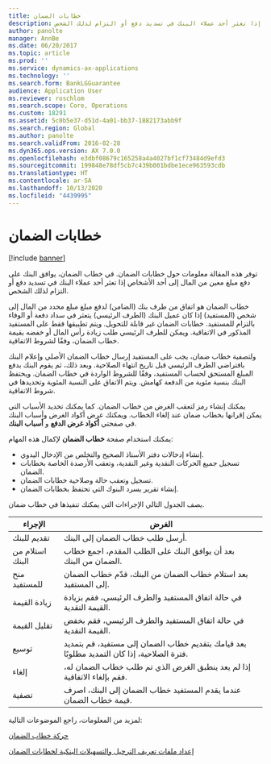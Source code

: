 ```yaml
---
title: خطابات الضمان
description: توفر هذه المقالة معلومات حول خطابات الضمان. في خطاب الضمان، يوافق البنك على دفع مبلغ معين من المال إلى أحد الأشخاص إذا تعثر أحد عملاء البنك في تسديد دفع أو التزام لذلك الشخص.
author: panolte
manager: AnnBe
ms.date: 06/20/2017
ms.topic: article
ms.prod: ''
ms.service: dynamics-ax-applications
ms.technology: ''
ms.search.form: BankLGGuarantee
audience: Application User
ms.reviewer: roschlom
ms.search.scope: Core, Operations
ms.custom: 18291
ms.assetid: 5c0b5e37-d51d-4a01-bb37-1882173abb9f
ms.search.region: Global
ms.author: panolte
ms.search.validFrom: 2016-02-28
ms.dyn365.ops.version: AX 7.0.0
ms.openlocfilehash: e3dbf08679c165258a4a4027bf1cf73484d9efd3
ms.sourcegitcommit: 199848e78df5cb7c439b001bdbe1ece963593cdb
ms.translationtype: HT
ms.contentlocale: ar-SA
ms.lasthandoff: 10/13/2020
ms.locfileid: "4439995"
---
```

# <a name="letters-of-guarantee"></a>خطابات الضمان

[!include [banner](../includes/banner.md)]

توفر هذه المقالة معلومات حول خطابات الضمان. في خطاب الضمان، يوافق البنك على دفع مبلغ معين من المال إلى أحد الأشخاص إذا تعثر أحد عملاء البنك في تسديد دفع أو التزام لذلك الشخص. 

خطاب الضمان هو اتفاق من طرف بنك (الضامن) لدفع مبلغ مبلع محدد من المال إلى شخص (المستفيد) إذا كان عميل البنك (الطرف الرئيسي) يتعثر في سداد دفعة أو الوفاء بالتزام للمستفيد. خطابات الضمان غير قابلة للتحويل. ويتم تطبيقها فقط على المستفيد المذكور في الاتفاقية. ويمكن للطرف الرئيسي طلب زيادة رأس المال أو خفضه بقيمة خطاب الضمان، وفقًا لشروط الاتفاقية. 

ولتصفية خطاب ضمان، يجب على المستفيد إرسال خطاب الضمان الأصلي وإعلام البنك بافتراضي الطرف الرئيسي قبل تاريخ انتهاء الصلاحية. وبعد ذلك، ثم يقوم البنك بدفع المبلغ المستحق لحساب المستفيد، وفقًا للشروط الواردة في خطاب الضمان. ويحتفظ البنك بنسبة مئوية من الدفعة كهامش. ويتم الاتفاق على النسبة المئوية وتحديدها في شروط الاتفاقية. 

يمكنك إنشاء رمز لتعقب الغرض من خطاب الضمان. كما يمكنك تحديد الأسباب التي يمكن إقرانها بخطاب ضمان عند إلغاء الخطاب. ويمكنك عرض أكواد الغرض وأسباب البنك في صفحتي **أكواد غرض الدفع** و **أسباب البنك**. 

يمكنك استخدام صفحة **خطاب الضمان** لإكمال هذه المهام:

-   إنشاء إدخالات دفتر الأستاذ الصحيح والتخلص من الإدخال اليدوي.
-   تسجيل جميع الحركات النقدية وغير النقدية، وتعقب الأرصدة الخاصة بخطابات الضمان.
-   تسجيل وتعقب حالة وصلاحية خطابات الضمان.
-   إنشاء تقرير يسرد البنوك التي تحتفظ بخطابات الضمان.

يصف الجدول التالي الإجراءات التي يمكنك تنفيذها في خطاب ضمان.

| الإجراء              | الغرض                                                                                                                   |
|---------------------|---------------------------------------------------------------------------------------------------------------------------|
| تقديم للبنك      | أرسل طلب خطاب الضمان إلى البنك.                                                                       |
| استلام من البنك   | بعد أن يوافق البنك على الطلب المقدم، اجمع خطاب الضمان من البنك.                            |
| منح للمستفيد | بعد استلام خطاب الضمان من البنك، قدّم خطاب الضمان إلى المستفيد.              |
| زيادة القيمة      | في حالة اتفاق المستفيد والطرف الرئيسي، فقم بزيادة القيمة النقدية.                                                  |
| تقليل القيمة      | في حالة اتفاق المستفيد والطرف الرئيسي، فقم بخفض القيمة النقدية.                                                  |
| توسيع              | بعد قيامك بتقديم خطاب الضمان إلى مستفيد، قم بتمديد فترة الصلاحية، إذا كان التمديد مطلوبًا. |
| إلغاء              | إذا لم يعد ينطبق الغرض الذي تم طلب خطاب الضمان له، فقم بإلغاء الاتفاقية.                  |
| تصفية           | عندما يقدم المستفيد خطاب الضمان إلى البنك، اصرف قيمة خطاب الضمان.                      |


لمزيد من المعلومات، راجع الموضوعات التالية:

[حركة خطاب الضمان](tasks/letter-guarantee-transaction.md)

[إعداد ملفات تعريف الترحيل والتسهيلات البنكية لخطابات الضمان](tasks/set-up-bank-facilities-posting-profiles.md)


